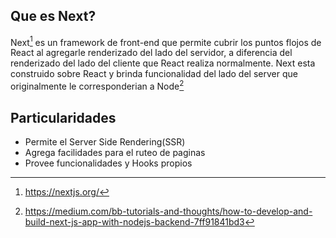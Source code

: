 ## Que es Next?

Next[^next] es un framework de front-end que permite cubrir los puntos flojos de React al agregarle renderizado del lado del servidor, a diferencia del renderizado del lado del cliente que React realiza normalmente.
Next esta construido sobre React y brinda funcionalidad del lado del server que originalmente le corresponderian a Node[^nextnode]

## Particularidades
* Permite el Server Side Rendering(SSR)
* Agrega facilidades para el ruteo de paginas
* Provee funcionalidades y Hooks propios

[^next]:https://nextjs.org/
[^nextnode]:https://medium.com/bb-tutorials-and-thoughts/how-to-develop-and-build-next-js-app-with-nodejs-backend-7ff91841bd3
